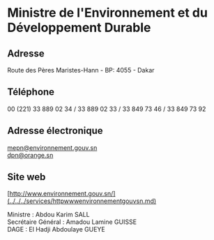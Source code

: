 # Ministre de l'Environnement et du Développement Durable

**Adresse**
-----------

Route des Pères Maristes-Hann - BP: 4055 - Dakar

**Téléphone**
-------------

00 (221) 33 889 02 34 / 33 889 02 33 / 33 849 73 46 / 33 849 73 92

**Adresse électronique**
------------------------

[mepn@environnement.gouv.sn  
dpn@orange.sn](../../../services/mepnenvironnementgouvsn-dpnorangesn.md)

**Site web**
------------

[http://www.environnement.gouv.sn/](../../../services/httpwwwenvironnementgouvsn.md)

Ministre : Abdou Karim SALL  
Secrétaire Général : Amadou Lamine GUISSE  
DAGE : El Hadji Abdoulaye GUEYE